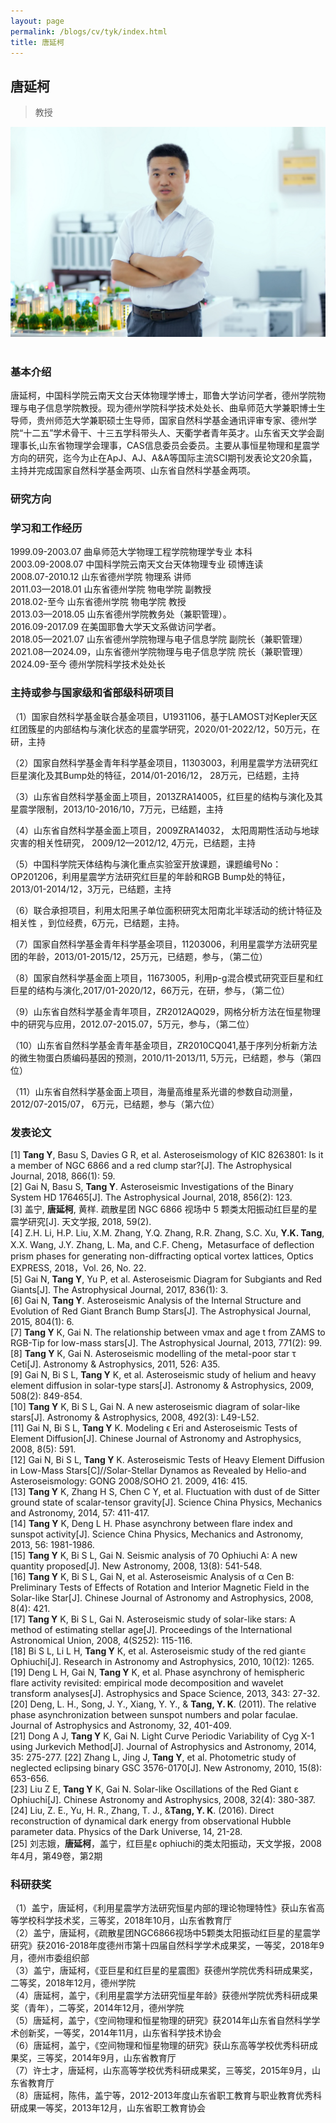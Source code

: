 ```yaml
---
layout: page
permalink: /blogs/cv/tyk/index.html
title: 唐延柯
---
```


## 唐延柯

> 教授

<center>
<img src = "/blogs/cv.ph/tyk.jpg">
</center>
<br>

### 基本介绍
唐延柯，中国科学院云南天文台天体物理学博士，耶鲁大学访问学者，德州学院物理与电子信息学院教授。现为德州学院科学技术处处长、曲阜师范大学兼职博士生导师，贵州师范大学兼职硕士生导师，国家自然科学基金通讯评审专家、德州学院“十二五”学术骨干、十三五学科带头人、天衢学者青年英才。山东省天文学会副理事长,山东省物理学会理事，CAS信息委员会委员。主要从事恒星物理和星震学方向的研究，迄今为止在ApJ、AJ、A&A等国际主流SCI期刊发表论文20余篇，主持并完成国家自然科学基金两项、山东省自然科学基金两项。
### 研究方向

### 学习和工作经历
1999.09-2003.07 曲阜师范大学物理工程学院物理学专业 本科<br>
2003.09-2008.07 中国科学院云南天文台天体物理专业 硕博连读<br>
2008.07-2010.12 山东省德州学院 物理系 讲师<br>
2011.03—2018.01 山东省德州学院 物电学院 副教授<br>
2018.02-至今 山东省德州学院 物电学院 教授<br>
2013.03—2018.05 山东省德州学院教务处（兼职管理）。<br>
2016.09-2017.09 在美国耶鲁大学天文系做访问学者。<br>
2018.05—2021.07 山东省德州学院物理与电子信息学院 副院长（兼职管理）<br>
2021.08—2024.09，山东省德州学院物理与电子信息学院 院长（兼职管理）<br>
2024.09-至今 德州学院科学技术处处长<br>
### 主持或参与国家级和省部级科研项目

（1）国家自然科学基金联合基金项目，U1931106，基于LAMOST对Kepler天区红团簇星的内部结构与演化状态的星震学研究，2020/01-2022/12，50万元，在研，主持

（2）国家自然科学基金青年科学基金项目，11303003，利用星震学方法研究红巨星演化及其Bump处的特征，2014/01-2016/12， 28万元，已结题，主持  

（3）山东省自然科学基金面上项目，2013ZRA14005，红巨星的结构与演化及其星震学限制，2013/10-2016/10，7万元，已结题，主持

（4）山东省自然科学基金面上项目，2009ZRA14032， 太阳周期性活动与地球灾害的相关性研究， 2009/12—2012/12, 4万元，已结题，主持

（5）中国科学院天体结构与演化重点实验室开放课题，课题编号No：OP201206，利用星震学方法研究红巨星的年龄和RGB Bump处的特征，2013/01-2014/12，3万元，已结题，主持

（6）联合承担项目，利用太阳黑子单位面积研究太阳南北半球活动的统计特征及相关性 ，到位经费，6万元，已结题，主持。

（7）国家自然科学基金青年科学基金项目，11203006，利用星震学方法研究星团的年龄，2013/01-2015/12，25万元，已结题，参与，（第二位）

（8）国家自然科学基金面上项目，11673005，利用p-g混合模式研究亚巨星和红巨星的结构与演化,2017/01-2020/12，66万元，在研，参与，（第二位）

（9）山东省自然科学基金青年项目，ZR2012AQ029，网格分析方法在恒星物理中的研究与应用，2012.07-2015.07，5万元，参与，（第二位）

（10）山东省自然科学基金青年基金项目，ZR2010CQ041,基于序列分析新方法的微生物蛋白质编码基因的预测，2010/11-2013/11, 5万元，已结题，参与（第四位）

（11）山东省自然科学基金面上项目，海量高维星系光谱的参数自动测量，2012/07-2015/07， 6万元，已结题，参与（第六位）

### 发表论文
[1] **Tang Y**, Basu S, Davies G R, et al. Asteroseismology of KIC 8263801: Is it a member of NGC 6866 and a red clump star?[J]. The Astrophysical Journal, 2018, 866(1): 59.<br>
[2] Gai N, Basu S, **Tang Y**. Asteroseismic Investigations of the Binary System HD 176465[J]. The Astrophysical Journal, 2018, 856(2): 123.<br>
[3] 盖宁, **唐延柯**, 黄样. 疏散星团 NGC 6866 视场中 5 颗类太阳振动红巨星的星震学研究[J]. 天文学报, 2018, 59(2).<br>
[4] Z.H. Li, H.P. Liu, X.M. Zhang, Y.Q. Zhang, R.R. Zhang, S.C. Xu, **Y.K. Tang**, X.X. Wang, J.Y. Zhang, L. Ma, and C.F. Cheng，Metasurface of deflection prism phases for generating non-diffracting optical vortex lattices, Optics EXPRESS, 2018，Vol. 26, No. 22.<br>
[5] Gai N, **Tang Y**, Yu P, et al. Asteroseismic Diagram for Subgiants and Red Giants[J]. The Astrophysical Journal, 2017, 836(1): 3.<br>
[6] Gai N, **Tang Y**. Asteroseismic Analysis of the Internal Structure and Evolution of Red Giant Branch Bump Stars[J]. The Astrophysical Journal, 2015, 804(1): 6.<br>
[7] **Tang Y** K, Gai N. The relationship between νmax and age t from ZAMS to RGB-Tip for low-mass stars[J]. The Astrophysical Journal, 2013, 771(2): 99.<br>
[8] **Tang Y** K, Gai N. Asteroseismic modelling of the metal-poor star τ Ceti[J]. Astronomy & Astrophysics, 2011, 526: A35.<br>
[9] Gai N, Bi S L, **Tang Y** K, et al. Asteroseismic study of helium and heavy element diffusion in solar-type stars[J]. Astronomy & Astrophysics, 2009, 508(2): 849-854.<br>
[10] **Tang Y** K, Bi S L, Gai N. A new asteroseismic diagram of solar-like stars[J]. Astronomy & Astrophysics, 2008, 492(3): L49-L52.<br>
[11] Gai N, Bi S L, **Tang Y** K. Modeling ϵ Eri and Asteroseismic Tests of Element Diffusion[J]. Chinese Journal of Astronomy and Astrophysics, 2008, 8(5): 591.<br>
[12] Gai N, Bi S L, **Tang Y** K. Asteroseismic Tests of Heavy Element Diffusion in Low-Mass Stars[C]//Solar-Stellar Dynamos as Revealed by Helio-and Asteroseismology: GONG 2008/SOHO 21. 2009, 416: 415.<br>
[13] **Tang Y** K, Zhang H S, Chen C Y, et al. Fluctuation with dust of de Sitter ground state of scalar-tensor gravity[J]. Science China Physics, Mechanics and Astronomy, 2014, 57: 411-417.<br>
[14] **Tang Y** K, Deng L H. Phase asynchrony between flare index and sunspot activity[J]. Science China Physics, Mechanics and Astronomy, 2013, 56: 1981-1986.<br>
[15] **Tang Y** K, Bi S L, Gai N. Seismic analysis of 70 Ophiuchi A: A new quantity proposed[J]. New Astronomy, 2008, 13(8): 541-548.<br>
[16] **Tang Y** K, Bi S L, Gai N, et al. Asteroseismic Analysis of α Cen B: Preliminary Tests of Effects of Rotation and Interior Magnetic Field in the Solar-like Star[J]. Chinese Journal of Astronomy and Astrophysics, 2008, 8(4): 421.<br>
[17] **Tang Y** K, Bi S L, Gai N. Asteroseismic study of solar-like stars: A method of estimating stellar age[J]. Proceedings of the International Astronomical Union, 2008, 4(S252): 115-116.<br>
[18] Bi S L, Li L H, **Tang Y** K, et al. Asteroseismic study of the red giant∊ Ophiuchi[J]. Research in Astronomy and Astrophysics, 2010, 10(12): 1265.<br>
[19] Deng L H, Gai N, **Tang Y** K, et al. Phase asynchrony of hemispheric flare activity revisited: empirical mode decomposition and wavelet transform analyses[J]. Astrophysics and Space Science, 2013, 343: 27-32.<br>
[20] Deng, L. H., Song, J. Y., Xiang, Y. Y., & **Tang, Y. K**. (2011). The relative phase asynchronization between sunspot numbers and polar faculae. Journal of Astrophysics and Astronomy, 32, 401-409.<br>
[21] Dong A J, **Tang Y** K, Gai N. Light Curve Periodic Variability of Cyg X-1 using Jurkevich Method[J]. Journal of Astrophysics and Astronomy, 2014, 35: 275-277.
[22] Zhang L, Jing J, **Tang Y**, et al. Photometric study of neglected eclipsing binary GSC 3576-0170[J]. New Astronomy, 2010, 15(8): 653-656.<br>
[23] Liu Z E, **Tang Y** K, Gai N. Solar-like Oscillations of the Red Giant ɛ Ophiuchi[J]. Chinese Astronomy and Astrophysics, 2008, 32(4): 380-387.<br>
[24] Liu, Z. E., Yu, H. R., Zhang, T. J., &**Tang, Y. K**. (2016). Direct reconstruction of dynamical dark energy from observational Hubble parameter data. Physics of the Dark Universe, 14, 21-28.<br>
[25] 刘志娥，**唐延柯**，盖宁，红巨星ɛ ophiuchi的类太阳振动，天文学报，2008年4月，第49卷，第2期<br>

### 科研获奖

（1）盖宁，唐延柯，《利用星震学方法研究恒星内部的理论物理特性》获山东省高等学校科学技术奖，三等奖，2018年10月，山东省教育厅<br>
（2）盖宁，唐延柯，《疏散星团NGC6866视场中5颗类太阳振动红巨星的星震学研究》获2016-2018年度德州市第十四届自然科学学术成果奖，一等奖，2018年9月，德州市委组织部<br>
（3）盖宁，唐延柯，《亚巨星和红巨星的星震图》获德州学院优秀科研成果奖，二等奖，2018年12月，德州学院<br>
（4）唐延柯，盖宁，《利用星震学方法研究恒星年龄》获德州学院优秀科研成果奖（青年），二等奖，2014年12月，德州学院<br>
（5）唐延柯，盖宁，《空间物理和恒星物理的研究》获2014年山东省自然科学学术创新奖，一等奖，2014年11月，山东省科学技术协会<br>
（6）唐延柯，盖宁，《空间物理和恒星物理的研究》获山东高等学校优秀科研成果奖，三等奖，2014年9月，山东省教育厅<br>
（7）许士才，唐延柯，山东高等学校优秀科研成果奖，三等奖，2015年9月，山东省教育厅<br>
（8）唐延柯，陈伟，盖宁等，2012-2013年度山东省职工教育与职业教育优秀科研成果一等奖，2013年12月，山东省职工教育协会<br>